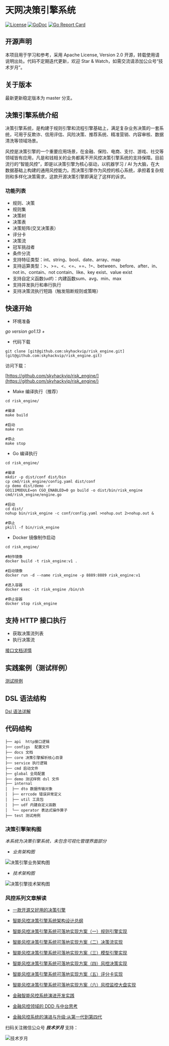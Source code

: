 # 天网决策引擎系统
[![License](https://img.shields.io/:license-apache%202-blue.svg)](https://opensource.org/licenses/Apache-2.0) [![GoDoc](https://godoc.org/github.com/skyhackvip/risk_engine?status.png)](https://godoc.org/github.com/skyhackvip/risk_engine)
[![Go Report Card](https://goreportcard.com/badge/github.com/skyhackvip/risk_engine)](https://goreportcard.com/report/github.com/skyhackvip/risk_engine)

## 开源声明
本项目用于学习和参考，采用 Apache License, Version 2.0 开源，转载使用请说明出处。代码不定期迭代更新，欢迎 Star & Watch，如需交流请添加公众号“技术岁月”。

## 关于版本
最新更新稳定版本为 master 分支。

## 决策引擎系统介绍
决策引擎系统，是构建于规则引擎和流程引擎基础上，满足复杂业务决策的一套系统，可用于反欺诈、信用评估、风险决策、推荐系统、精准营销、内容审核、数据清洗等领域场景。

风控是决策引擎的一个重要应用场景，在金融、保险、电商、支付、游戏、社交等领域皆有应用，凡是和钱相关的业务都离不开风控决策引擎系统的支持保障。目前流行的“智能风控”，即是以决策引擎为核心驱动，以机器学习 / AI 为大脑，在大数据基础上构建的通用风控能力。而决策引擎作为风控的核心系统，承担着复杂规则和多样化决策需求，这款开源决策引擎即满足了这样的诉求。


### 功能列表
- 规则、决策
- 规则集
- 决策树
- 决策表
- 决策矩阵(交叉决策表）
- 评分卡
- 决策流
- 冠军挑战者 
- 条件分流
- 支持特征类型：int、string、bool、date、array、map
- 支持运算类型：>、>=、<、<=、==、!=、between、before、after、in、not in、contain、not contain、like、key exist、value exist
- 支持自定义函数(udf)：内建函数sum、avg、min、max
- 支持并发执行和串行执行
- 支持决策流执行短路（触发阻断规则或策略）

## 快速开始
- 环境准备  

*go version go1.13 +*

- 代码下载  

```shell
git clone [git@github.com:skyhackvip/risk_engine.git](git@github.com:skyhackvip/risk_engine.git)
```

访问下载：  

[https://github.com/skyhackvip/risk_engine/](https://github.com/skyhackvip/risk_engine/)


- Make 编译执行（推荐）
```shell
cd risk_engine/

#编译
make build

#启动
make run

#停止
make stop

```

- Go 编译执行
```shell
cd risk_engine/

#编译
mkdir -p dist/conf dist/bin
cp cmd/risk_engine/config.yaml dist/conf
cp demo dist/demo -r
GO111MODULE=on CGO_ENABLED=0 go build -o dist/bin/risk_engine cmd/risk_engine/engine.go

#启动
cd dist/
nohup bin/risk_engine -c conf/config.yaml >nohup.out 2>nohup.out &

#停止
pkill -f bin/risk_engine

```

- Docker 镜像制作启动
```shell
cd risk_engine/

#制作镜像
docker build -t risk_engine:v1 .

#启动镜像
docker run -d --name risk_engine -p 8889:8889 risk_engine:v1

#进入容器
docker exec -it risk_engine /bin/sh

#停止容器
docker stop risk_engine

```


## 支持 HTTP 接口执行
- 获取决策流列表
- 执行决策流

[接口文档详情](docs/api.md)

## 实践案例（测试样例）
[测试样例](docs/demo.md)

## DSL 语法结构
[Dsl 语法详解](docs/dsl.md)

## 代码结构
```
├── api  http接口逻辑
├── configs  配置文件
├── docs 文档
├── core 决策引擎解析核心目录
├── service 执行逻辑
├── cmd 启动文件
├── global 全局配置
├── demo 测试样例 dsl 文件
├── internal
│  ├── dto 数据传输对象
│  ├── errcode 错误异常定义
│  ├── util 工具包
│  ├── udf 内建自定义函数
│  └── operator 表达式操作算子
├── test 测试用例
```

### 决策引擎架构图
*本系统为决策引擎系统，未包含可视化管理界面部分*  


- *业务架构图*  

![决策引擎业务架构图](https://i.loli.net/2021/01/21/bOR1tyVPnCZNGoi.png)  


- *技术架构图*  

![决策引擎技术架构图](https://s2.loli.net/2022/09/28/OPJYRMuA79n5pVt.png)  


### 风控系列文章解读
- [一款开源又好用的决策引擎](https://mp.weixin.qq.com/s?__biz=MzIyMzMxNjYwNw==&mid=2247484522&idx=1&sn=9cbd6bb463a5d5dc49da8da72e8db77a&chksm=e8215b7adf56d26cd332475a3d7fa8dc7536e526565749c282737fc8bcf7d2e57bc8161ef9da&token=2083215119&lang=zh_CN#rd)

- [智能风控决策引擎系统架构设计总纲](https://mp.weixin.qq.com/s?__biz=MzIyMzMxNjYwNw==&mid=2247484064&idx=1&sn=fecd2c7379208e84e7e3cd4eb1abfb6c&chksm=e8215db0df56d4a623bd6be2a706c0220952f0e045b0d6d9646616ee3aae742c574335fa228a&token=221471496&lang=zh_CN#rd)


- [智能风控决策引擎系统可落地实现方案（一）规则引擎实现](https://mp.weixin.qq.com/s?__biz=MzIyMzMxNjYwNw==&mid=2247483738&idx=1&sn=111609f176f11de8357c51a820b089b5&chksm=e8215e4adf56d75c2e6e8b81b89c1faabab667f493ce809cb749994cc9cd776342fd17d4172e&token=227666410&lang=zh_CN#rd)

- [智能风控决策引擎系统可落地实现方案（二）决策流实现](https://mp.weixin.qq.com/s?__biz=MzIyMzMxNjYwNw==&mid=2247483770&idx=1&sn=3166a6617ddb6b628261b8b7ff84cfac&chksm=e8215e6adf56d77cb76de41b63e63759221932f030e315acebbc4025939b2e02b354a9072ecc&scene=178#rd)

- [智能风控决策引擎系统可落地实现方案（三）模型引擎实现](https://mp.weixin.qq.com/s?__biz=MzIyMzMxNjYwNw==&mid=2247483789&idx=1&sn=ddb5f31edfd3174d4551fecc3f120f42&chksm=e8215e9ddf56d78b520f7ab5c8db7e978b3078a1e2511d424ff272ac6c509fd4c13d893dfc09&token=1795265687&lang=zh_CN#rd)

- [智能风控决策引擎系统可落地实现方案（四）风控决策实现](https://mp.weixin.qq.com/s?__biz=MzIyMzMxNjYwNw==&mid=2247483825&idx=1&sn=3ebf7c8ad42f870e48db56ca6bb99ade&chksm=e8215ea1df56d7b7d9b1c653c61ef011d72d46d090845d91deba39f635d03ce1282eaa433485&token=1795265687&lang=zh_CN#rd)

- [智能风控决策引擎系统可落地实现方案（五）评分卡实现](https://mp.weixin.qq.com/s?__biz=MzIyMzMxNjYwNw==&mid=2247483860&idx=1&sn=45bfbf4e436001dc060d5d4718688e9b&chksm=e8215ec4df56d7d2396c6024b49fc67eb25ee5754da9ddd40365f72abd5c1535a45218ea79b1&token=1239858205&lang=zh_CN#rd)

- [智能风控决策引擎系统可落地实现方案（六）风控监控大盘实现](https://mp.weixin.qq.com/s?__biz=MzIyMzMxNjYwNw==&mid=2247483882&idx=1&sn=cb1142ea342b03f2f4ada44383e4bcbe&chksm=e8215efadf56d7ecae2159b7f742678d6036e6df046513ccce0efb052029d13b4c7b67ae1bc6&token=290046129&lang=zh_CN#rd)


- [金融智能风控系统演进开发实践](https://mp.weixin.qq.com/s?__biz=MzIyMzMxNjYwNw==&mid=2247484207&idx=1&sn=9ef3c9a1b9f6ca0ad6fca1072925b15d&chksm=e8215c3fdf56d529b23975054a36b3186303400fedd90daa2298dd23c09779895204bc58655d&token=2012091003&lang=zh_CN#rd)

- [金融风控领域的 DDD 与中台思考](https://mp.weixin.qq.com/s?__biz=MzIyMzMxNjYwNw==&mid=2247484233&idx=1&sn=59f68324e1b35c3ea2bc642edc21b004&chksm=e8215c59df56d54f9846cb218069451dc247dab2b815a0cdcc044886cb738e1372e2d25ba864&scene=178&cur_album_id=1519884739007053825#rd)

- [金融风控系统的演进与升级:从第一代到第四代](https://mp.weixin.qq.com/s?__biz=MzIyMzMxNjYwNw==&mid=2247484409&idx=1&sn=5b646fc06bdf7256f4ff341610878bbd&chksm=e8215ce9df56d5ff9e45b00ca2cbbe8bdc7cc46e3e0c759f5de44118312301677dac7f4807ea&token=2012091003&lang=zh_CN#rd)


扫码关注微信公众号 ***技术岁月*** 支持：

![技术岁月](https://i.loli.net/2021/01/21/orQm9BUkEqKAR6x.jpg)
